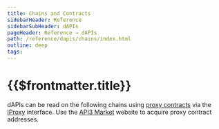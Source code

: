 ```yaml
---
title: Chains and Contracts
sidebarHeader: Reference
sidebarSubHeader: dAPIs
pageHeader: Reference → dAPIs
path: /reference/dapis/chains/index.html
outline: deep
tags:
---
```


<PageHeader/>

<SearchHighlight/>

<FlexStartTag/>

# {{$frontmatter.title}}

dAPIs can be read on the following chains using
[proxy contracts](/reference/dapis/understand/proxy-contracts.md) via the
[IProxy](/reference/dapis/understand/iproxy.md) interface. Use the
[API3 Market](https://market.api3.org/) website to acquire proxy contract
addresses.

<!--@include: ./chains-list.md-->

<FlexEndTag/>
